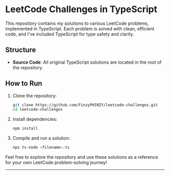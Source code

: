 # LeetCode Challenges in TypeScript

This repository contains my solutions to various LeetCode problems, implemented in TypeScript. Each problem is solved with clean, efficient code, and I've included TypeScript for type safety and clarity.

## Structure

- **Source Code**: All original TypeScript solutions are located in the root of the repository.

## How to Run

1. Clone the repository:

   ```bash
   git clone https://github.com/FinzyPHINZY/leetcode-challenges.git
   cd leetcode-challenges
   ```

2. Install dependencies:

   ```bash
   npm install
   ```

3. Compile and run a solution:
   ```bash
   npx ts-node <filename>.ts
   ```

Feel free to explore the repository and use these solutions as a reference for your own LeetCode problem-solving journey!

---
